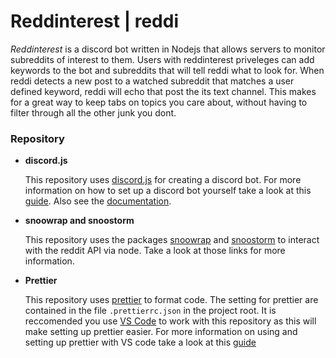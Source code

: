 # Reddinterest | reddi
_Reddinterest_ is a discord bot written in Nodejs that allows servers to monitor subreddits of interest to them. Users with reddinterest priveleges can add keywords to the bot and subreddits that will tell reddi what to look for. When reddi detects a new post to a watched subreddit that matches a user defined keyword, reddi will echo that post the its text channel. This makes for a great way to keep tabs on topics you care about, without having to filter through all the other junk you dont.

### Repository
- **discord.js**

  This repository uses [discord.js](https://discord.js.org/?source=post_page---------------------------#/) for creating a discord bot. For more information on how to set up a discord    bot yourself take a look at this [guide](https://discordjs.guide/). Also see the [documentation](https://discord.js.org/#/docs/main/stable/general/welcome).

- **snoowrap and snoostorm**

  This repository uses the packages [snoowrap](https://www.npmjs.com/package/snoowrap) and [snoostorm](https://www.npmjs.com/package/snoostorm) to interact with the reddit API via node. Take a look at those links for more information.

- **Prettier**

  This repository uses [prettier](https://prettier.io/) to format code. The setting for prettier are contained in the file `.prettierrc.json` in the project root. It is reccomended you use [VS Code](https://code.visualstudio.com/) to work with this repository as this will make setting up prettier easier. For more information on using and setting up prettier with VS code take a look at this [guide](https://glebbahmutov.com/blog/configure-prettier-in-vscode/)